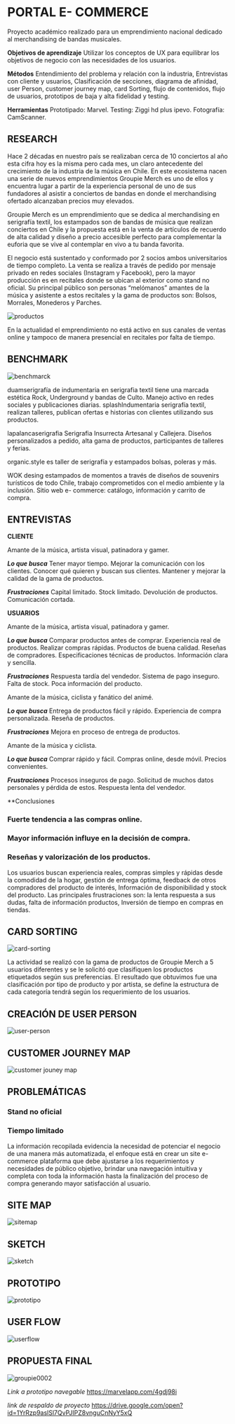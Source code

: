 
# PORTAL E- COMMERCE 


Proyecto académico realizado para un emprendimiento nacional dedicado al merchandising de bandas musicales. 



**Objetivos de aprendizaje**
Utilizar los conceptos de UX para equilibrar los objetivos de negocio con las necesidades de los usuarios.
 
**Métodos**
Entendimiento del problema y relación con la industria, Entrevistas con cliente y usuarios, Clasificación de secciones, diagrama de afinidad, user Person, customer journey map, card Sorting, flujo de contenidos, flujo de usuarios, prototipos de baja y alta fidelidad y testing.
 
**Herramientas**
Prototipado: Marvel. 
Testing: Ziggi hd plus ipevo. 
Fotografía: CamScanner.


## RESEARCH

Hace 2 décadas en nuestro país se realizaban cerca de 10 conciertos al año esta cifra hoy es la misma pero cada mes, un claro antecedente del crecimiento de la industria de la música en Chile. En este ecosistema nacen una serie de nuevos emprendimientos Groupie Merch es uno de ellos y encuentra lugar a partir de la experiencia personal de uno de sus fundadores al asistir a conciertos de bandas  en donde el merchandising ofertado alcanzaban precios muy elevados. 

Groupie Merch es un emprendimiento que se dedica al merchandising en serigrafía textil, los estampados son de bandas de música que realizan conciertos en Chile y la propuesta está en la venta de artículos de recuerdo de alta calidad y diseño a precio accesible  perfecto para complementar la euforia que se vive al contemplar en vivo a tu banda favorita.

El negocio está sustentado y conformado por 2 socios ambos universitarios de tiempo completo. La venta se realiza a través de pedido por mensaje privado en redes sociales (Instagram y Facebook), pero la mayor producción es en recitales donde se ubican al exterior como stand no oficial.
Su principal público son personas “melómanos” amantes de la música y asistente a estos recitales y la gama de productos son:  Bolsos, Morrales, Monederos y Parches.


![productos](https://user-images.githubusercontent.com/39094762/47829283-59a1a000-dd65-11e8-92c2-a803ac450118.jpg)

En la actualidad el emprendimiento no está activo en sus canales de ventas online y tampoco de manera presencial en recitales por falta de tiempo.

## BENCHMARK
![benchmarck](https://user-images.githubusercontent.com/39094762/47829189-f3b51880-dd64-11e8-8c12-f1b7c9e6b420.jpg)

duamserigrafía de indumentaria en serigrafia textil tiene una marcada estética Rock, Underground y bandas de Culto. Manejo activo en redes sociales y publicaciones diarias.
splashIndumentaria serigrafía textil, realizan talleres,  publican ofertas e historias con clientes utilizando sus productos.

lapalancaserigrafia Serigrafia Insurrecta Artesanal y Callejera. Diseños personalizados a pedido, alta gama de productos,  participantes de talleres y ferias. 
 
organic.style es taller de serigrafía y estampados bolsas, poleras y más.

WOK desing estampados de momentos a través de diseños de souvenirs turísticos de todo Chile, trabajo comprometidos con el medio ambiente y la inclusión. Sitio web e- commerce: catálogo, información y carrito de compra.


## ENTREVISTAS

**CLIENTE**

Amante de la música, artista visual, patinadora y gamer.

***Lo que busca***
Tener mayor tiempo.
Mejorar la comunicación con los clientes.
Conocer qué quieren y buscan sus clientes.
Mantener y mejorar  la calidad de la gama de productos.

***Frustraciones***
Capital limitado.
Stock limitado.
Devolución de productos.
Comunicación cortada.


**USUARIOS**

Amante de la música, artista visual, patinadora y gamer.

***Lo que busca***
Comparar productos antes de comprar.
Experiencia real de productos.
Realizar compras rápidas.
Productos de buena calidad.
Reseñas de compradores.
Especificaciones técnicas de productos.
Información clara y sencilla. 

***Frustraciones***
Respuesta tardía del vendedor.
Sistema de pago inseguro.
Falta de stock.
Poca información del producto.

Amante de la música, ciclista y fanático del animé. 

***Lo que busca***
Entrega de productos fácil y rápido.
Experiencia de compra personalizada.
Reseña de productos.

***Frustraciones***
Mejora en proceso de entrega de productos.


Amante de la música y ciclista.

***Lo que busca***
Comprar rápido y fácil.
Compras online, desde móvil.
Precios convenientes.

***Frustraciones***
Procesos inseguros de pago.
Solicitud de muchos datos personales y pérdida de estos.
Respuesta lenta del vendedor.

**Conclusiones

### Fuerte tendencia a las compras online.
### Mayor información influye en la decisión de compra.
### Reseñas  y valorización de los productos.

Los usuarios buscan experiencia reales, compras simples y rápidas desde la comodidad de la hogar, gestión de entrega óptima, feedback de otros compradores del producto de interés, Información de disponibilidad y stock del producto.
Las principales frustraciones son: la lenta respuesta a sus dudas, falta de información productos, Inversión de tiempo en compras en tiendas.

## CARD SORTING

![card-sorting](https://user-images.githubusercontent.com/39094762/47829414-24498200-dd66-11e8-9a9a-f3f2016b53fe.jpg)


La actividad se realizó con la gama de productos de Groupie Merch a 5 usuarios diferentes y se le solicitó que clasifiquen los productos etiquetados según sus preferencias. El resultado que obtuvimos fue una clasificación por tipo de producto y por artista, se define la estructura de cada categoría tendrá según los requerimiento de los usuarios.

## CREACIÓN DE USER PERSON

![user-person](https://user-images.githubusercontent.com/39094762/47829451-565ae400-dd66-11e8-8814-14f9d64c2044.jpg)

## CUSTOMER JOURNEY MAP

![customer jouney map](https://user-images.githubusercontent.com/39094762/47829475-71c5ef00-dd66-11e8-9462-aa79bc8043e9.jpg)


## PROBLEMÁTICAS
 
### Stand no oficial
### Tiempo limitado

La información recopilada evidencia la necesidad de potenciar el negocio de una manera más automatizada, el enfoque está en crear un site e-commerce plataforma que debe ajustarse a los requerimientos y necesidades de público objetivo,  brindar una navegación intuitiva y completa con toda la información hasta la finalización del proceso de compra generando mayor satisfacción al usuario.

## SITE MAP

![sitemap](https://user-images.githubusercontent.com/39094762/47829536-c49fa680-dd66-11e8-8b3e-71f25f9ce1bc.jpg)


## SKETCH 

![sketch](https://user-images.githubusercontent.com/39094762/47829610-19dbb800-dd67-11e8-9693-fc8b06fc3f68.jpg)

## PROTOTIPO 

![prototipo](https://user-images.githubusercontent.com/39094762/47829645-40015800-dd67-11e8-9723-b2b99806f902.jpg)

## USER FLOW

![userflow](https://user-images.githubusercontent.com/39094762/47829685-6921e880-dd67-11e8-9b09-a05a919d4249.jpg)

## PROPUESTA FINAL

![groupie0002](https://user-images.githubusercontent.com/39094762/47829729-a0909500-dd67-11e8-8bb5-04c0d41c268f.jpg)




*Link a prototipo navegable*
https://marvelapp.com/4gdj98i 

*link de respaldo de proyecto*
https://drive.google.com/open?id=1YrRzp9aslSl7QvPJIPZ8vnguCnNyY5xQ


